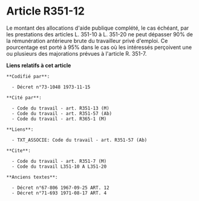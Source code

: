 # Article R351-12

Le montant des allocations d'aide publique complété, le cas échéant, par les prestations des articles L. 351-10 à L. 351-20
ne peut dépasser 90% de la rémunération antérieure brute du travailleur privé d'emploi. Ce pourcentage est porté à 95% dans
le cas où les intéressés perçoivent une ou plusieurs des majorations prévues à l'article R. 351-7.

**Liens relatifs à cet article**

	**Codifié par**:

	  - Décret n°73-1048 1973-11-15

	**Cité par**:

	  - Code du travail - art. R351-13 (M)
	  - Code du travail - art. R351-57 (Ab)
	  - Code du travail - art. R365-1 (M)

	**Liens**:

	  - TXT_ASSOCIE: Code du travail - art. R351-57 (Ab)

	**Cite**:

	  - Code du travail - art. R351-7 (M)
	  - Code du travail L351-10 A L351-20

	**Anciens textes**:

	  - Décret n°67-806 1967-09-25 ART. 12
	  - Décret n°71-693 1971-08-17 ART. 4
